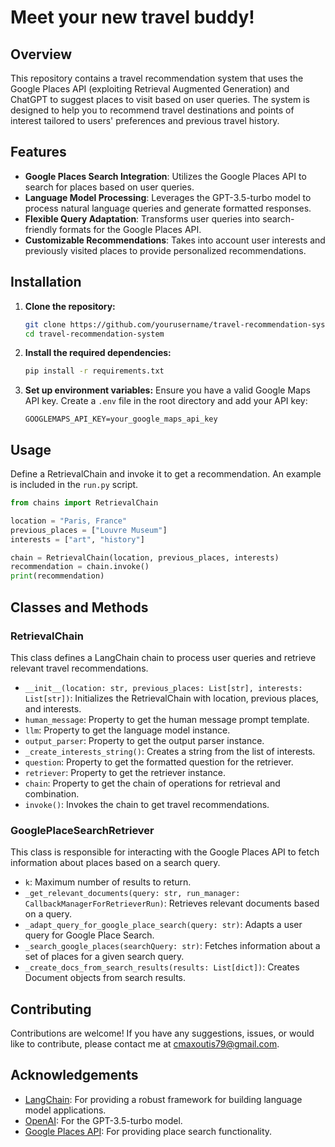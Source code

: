 # Meet your new travel buddy!

## Overview
This repository contains a travel recommendation system that uses the Google Places API (exploiting Retrieval Augmented Generation) and ChatGPT to suggest places to visit based on user queries. The system is designed to help you to recommend travel destinations and points of interest tailored to users' preferences and previous travel history.

## Features
- **Google Places Search Integration**: Utilizes the Google Places API to search for places based on user queries.
- **Language Model Processing**: Leverages the GPT-3.5-turbo model to process natural language queries and generate formatted responses.
- **Flexible Query Adaptation**: Transforms user queries into search-friendly formats for the Google Places API.
- **Customizable Recommendations**: Takes into account user interests and previously visited places to provide personalized recommendations.

## Installation

1. **Clone the repository:**
    ```sh
    git clone https://github.com/yourusername/travel-recommendation-system.git
    cd travel-recommendation-system
    ```

2. **Install the required dependencies:**
    ```sh
    pip install -r requirements.txt
    ```

3. **Set up environment variables:**
    Ensure you have a valid Google Maps API key. Create a `.env` file in the root directory and add your API key:
    ```env
    GOOGLEMAPS_API_KEY=your_google_maps_api_key
    ```

## Usage

Define a RetrievalChain and invoke it to get a recommendation. An example is included in the `run.py` script.
```python
from chains import RetrievalChain

location = "Paris, France"
previous_places = ["Louvre Museum"]
interests = ["art", "history"]

chain = RetrievalChain(location, previous_places, interests)
recommendation = chain.invoke()
print(recommendation)
```

## Classes and Methods

### RetrievalChain

This class defines a LangChain chain to process user queries and retrieve relevant travel recommendations.

- `__init__(location: str, previous_places: List[str], interests: List[str])`: Initializes the RetrievalChain with location, previous places, and interests.
- `human_message`: Property to get the human message prompt template.
- `llm`: Property to get the language model instance.
- `output_parser`: Property to get the output parser instance.
- `_create_interests_string()`: Creates a string from the list of interests.
- `question`: Property to get the formatted question for the retriever.
- `retriever`: Property to get the retriever instance.
- `chain`: Property to get the chain of operations for retrieval and combination.
- `invoke()`: Invokes the chain to get travel recommendations.

### GooglePlaceSearchRetriever

This class is responsible for interacting with the Google Places API to fetch information about places based on a search query.

- `k`: Maximum number of results to return.
- `_get_relevant_documents(query: str, run_manager: CallbackManagerForRetrieverRun)`: Retrieves relevant documents based on a query.
- `_adapt_query_for_google_place_search(query: str)`: Adapts a user query for Google Place Search.
- `_search_google_places(searchQuery: str)`: Fetches information about a set of places for a given search query.
- `_create_docs_from_search_results(results: List[dict])`: Creates Document objects from search results.

## Contributing
Contributions are welcome! If you have any suggestions, issues, or would like to contribute, please contact me at [cmaxoutis79@gmail.com](mailto:cmaxoutis79@gmail.com).

## Acknowledgements
- [LangChain](https://www.langchain.com/): For providing a robust framework for building language model applications.
- [OpenAI](https://www.openai.com/): For the GPT-3.5-turbo model.
- [Google Places API](https://developers.google.com/maps/documentation/places/web-service/overview): For providing place search functionality.
